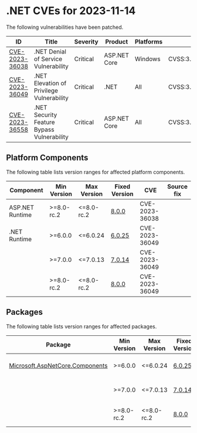 # .NET CVEs for 2023-11-14

The following vulnerabilities have been patched.

| ID                | Title             | Severity      | Product       | Platforms     | CVSS                         |
| ----------------- | ----------------- | ------------- | ------------- | ------------- | ---------------------------- |
| [CVE-2023-36038][CVE-2023-36038] | .NET Denial of Service Vulnerability | Critical | ASP.NET Core | Windows | CVSS:3.1/AV:N/AC:L/PR:N/UI:N/S:U/C:N/I:L/A:H/E:U/RL:O/RC:C |
| [CVE-2023-36049][CVE-2023-36049] | .NET Elevation of Privilege Vulnerability | Critical | .NET | All | CVSS:3.1/AV:N/AC:L/PR:L/UI:N/S:U/C:H/I:H/A:H/E:P/RL:O/RC:C |
| [CVE-2023-36558][CVE-2023-36558] | .NET Security Feature Bypass Vulnerability | Critical | ASP.NET Core | All | CVSS:3.1/AV:L/AC:L/PR:N/UI:R/S:U/C:H/I:N/A:N/E:P/RL:O/RC:C |


## Platform Components

The following table lists version ranges for affected platform components.

| Component     | Min Version   | Max Version | Fixed Version | CVE     | Source fix |
| ------------- | ------------- | --------- | --------- | ------------- | -------- |
| ASP.NET Runtime | >=8.0-rc.2  | <=8.0-rc.2 | [8.0.0](https://github.com/dotnet/core/blob/main/release-notes/8.0/8.0.0/8.0.0.md) | CVE-2023-36038 |  |
| .NET Runtime  | >=6.0.0       | <=6.0.24  | [6.0.25](https://github.com/dotnet/core/blob/main/release-notes/6.0/6.0.25/6.0.25.md) | CVE-2023-36049 |  |
|               | >=7.0.0       | <=7.0.13  | [7.0.14](https://github.com/dotnet/core/blob/main/release-notes/7.0/7.0.14/7.0.14.md) | CVE-2023-36049 |  |
|               | >=8.0-rc.2    | <=8.0-rc.2 | [8.0.0](https://github.com/dotnet/core/blob/main/release-notes/8.0/8.0.0/8.0.0.md) | CVE-2023-36049 |  |


## Packages

The following table lists version ranges for affected packages.

| Package       | Min Version   | Max Version | Fixed Version | CVE     | Source fix |
| ------------- | ------------- | --------- | --------- | ------------- | -------- |
| [Microsoft.AspNetCore.Components][Microsoft.AspNetCore.Components] | >=6.0.0 | <=6.0.24 | [6.0.25](https://www.nuget.org/packages/Microsoft.AspNetCore.Components/6.0.25) | CVE-2023-36558 |  |
|               | >=7.0.0       | <=7.0.13  | [7.0.14](https://www.nuget.org/packages/Microsoft.AspNetCore.Components/7.0.14) | CVE-2023-36558 |  |
|               | >=8.0-rc.2    | <=8.0-rc.2 | [8.0.0](https://www.nuget.org/packages/Microsoft.AspNetCore.Components/8.0.0) | CVE-2023-36558 |  |



[CVE-2023-36038]: https://github.com/dotnet/aspnetcore/security/advisories/GHSA-56cg-fj6f-x8q8
[CVE-2023-36049]: https://github.com/dotnet/runtime/security/advisories/GHSA-c3hf-8vgx-72rh
[CVE-2023-36558]: https://github.com/dotnet/runtime/security/advisories/GHSA-3fx3-85r4-8j3w
[Microsoft.AspNetCore.Components]: https://www.nuget.org/packages/Microsoft.AspNetCore.Components

